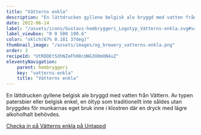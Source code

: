 ```yaml
---
title: "Vätterns enkla"
description: "En lättdrucken gyllene belgisk ale bryggd med vatten från Vättern"
date: 2022-06-14
label: "/assets/icons/Gustavs-hembryggeri_Logotyp_Vätterns-enkla.svg#vatterns-enkla"
label_viewbox: "0 0 500 190.6"
color: "oklch(67% 0.181 37deg)"
thumbnail_image: "/assets/images/og_brewery_vatterns-enkla.png"
order: 3
recipeId: "UtRDDEtSXhNZeFh08cUWG3O8mON4uZ"
eleventyNavigation:
    parent: hembryggeri
    key: "vatterns-enkla"
    title: "Vätterns enkla"
---
```


En lättdrucken gyllene belgisk ale bryggd med vatten från Vättern. Av typen patersbier eller belgisk enkel, en öltyp som traditionellt inte såldes utan bryggdes för munkarnas eget bruk inne i klostren där en dryck med lägre alkoholhalt behövdes.

[Checka in på Vätterns enkla på Untappd](https://untappd.com/b/gustavs-hembryggeri-vatterns-enkla/4979918)
